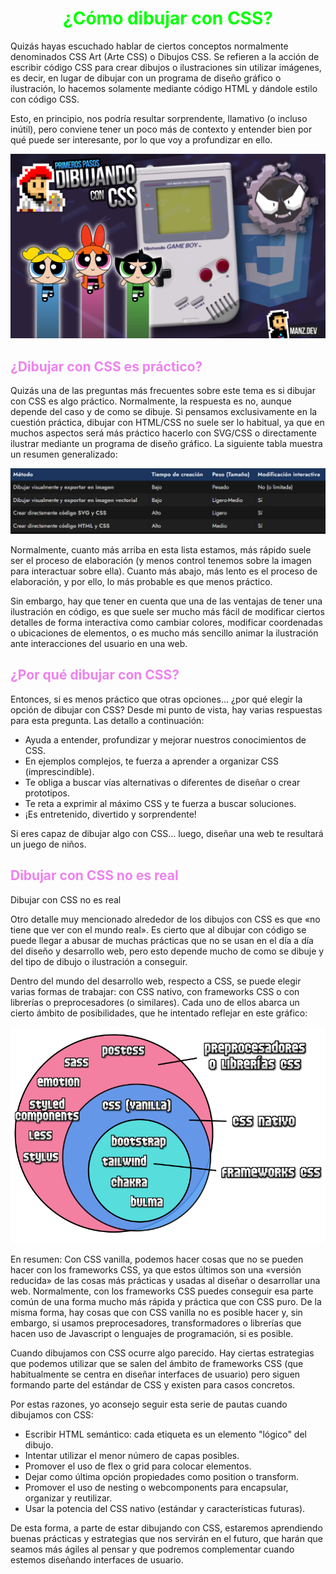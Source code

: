 # <span style="color:lime"><center>¿Cómo dibujar con CSS?</center></span>

Quizás hayas escuchado hablar de ciertos conceptos normalmente denominados CSS Art (Arte CSS) o Dibujos CSS. Se refieren a la acción de escribir código CSS para crear dibujos o ilustraciones sin utilizar imágenes, es decir, en lugar de dibujar con un programa de diseño gráfico o ilustración, lo hacemos solamente mediante código HTML y dándole estilo con código CSS.

Esto, en principio, nos podría resultar sorprendente, llamativo (o incluso inútil), pero conviene tener un poco más de contexto y entender bien por qué puede ser interesante, por lo que voy a profundizar en ello.

![alt text](./imagenes-como-dibujar-con-css/dibujando-con-css.png)

## <span style="color:violet">¿Dibujar con CSS es práctico?</span>
Quizás una de las preguntas más frecuentes sobre este tema es si dibujar con CSS es algo práctico. Normalmente, la respuesta es no, aunque depende del caso y de como se dibuje. Si pensamos exclusivamente en la cuestión práctica, dibujar con HTML/CSS no suele ser lo habitual, ya que en muchos aspectos será más práctico hacerlo con SVG/CSS o directamente ilustrar mediante un programa de diseño gráfico. La siguiente tabla muestra un resumen generalizado:

![alt text](./imagenes-como-dibujar-con-css/image.png)

Normalmente, cuanto más arriba en esta lista estamos, más rápido suele ser el proceso de elaboración (y menos control tenemos sobre la imagen para interactuar sobre ella). Cuanto más abajo, más lento es el proceso de elaboración, y por ello, lo más probable es que menos práctico.

Sin embargo, hay que tener en cuenta que una de las ventajas de tener una ilustración en código, es que suele ser mucho más fácil de modificar ciertos detalles de forma interactiva como cambiar colores, modificar coordenadas o ubicaciones de elementos, o es mucho más sencillo animar la ilustración ante interacciones del usuario en una web.

## <span style="color:violet">¿Por qué dibujar con CSS?</span>
Entonces, si es menos práctico que otras opciones... ¿por qué elegir la opción de dibujar con CSS? Desde mi punto de vista, hay varias respuestas para esta pregunta. Las detallo a continuación:

   - Ayuda a entender, profundizar y mejorar nuestros conocimientos de CSS.
   - En ejemplos complejos, te fuerza a aprender a organizar CSS (imprescindible).
   - Te obliga a buscar vías alternativas o diferentes de diseñar o crear prototipos.
   - Te reta a exprimir al máximo CSS y te fuerza a buscar soluciones.
   - ¡Es entretenido, divertido y sorprendente!

Si eres capaz de dibujar algo con CSS... luego, diseñar una web te resultará un juego de niños.

## <span style="color:violet">Dibujar con CSS no es real</span>
Dibujar con CSS no es real

Otro detalle muy mencionado alrededor de los dibujos con CSS es que «no tiene que ver con el mundo real». Es cierto que al dibujar con código se puede llegar a abusar de muchas prácticas que no se usan en el día a día del diseño y desarrollo web, pero esto depende mucho de como se dibuje y del tipo de dibujo o ilustración a conseguir.

Dentro del mundo del desarrollo web, respecto a CSS, se puede elegir varias formas de trabajar: con CSS nativo, con frameworks CSS o con librerías o preprocesadores (o similares). Cada uno de ellos abarca un cierto ámbito de posibilidades, que he intentado reflejar en este gráfico:

![alt text](./imagenes-como-dibujar-con-css/diagrama-css.png)

En resumen: Con CSS vanilla, podemos hacer cosas que no se pueden hacer con los frameworks CSS, ya que estos últimos son una «versión reducida» de las cosas más prácticas y usadas al diseñar o desarrollar una web. Normalmente, con los frameworks CSS puedes conseguir esa parte común de una forma mucho más rápida y práctica que con CSS puro. De la misma forma, hay cosas que con CSS vanilla no es posible hacer y, sin embargo, si usamos preprocesadores, transformadores o librerías que hacen uso de Javascript o lenguajes de programación, si es posible.

Cuando dibujamos con CSS ocurre algo parecido. Hay ciertas estrategias que podemos utilizar que se salen del ámbito de frameworks CSS (que habitualmente se centra en diseñar interfaces de usuario) pero siguen formando parte del estándar de CSS y existen para casos concretos.

Por estas razones, yo aconsejo seguir esta serie de pautas cuando dibujamos con CSS:

   - Escribir HTML semántico: cada etiqueta es un elemento "lógico" del dibujo.
   - Intentar utilizar el menor número de capas posibles.
   - Promover el uso de flex o grid para colocar elementos.
   - Dejar como última opción propiedades como position o transform.
   - Promover el uso de nesting o webcomponents para encapsular, organizar y reutilizar.
   - Usar la potencia del CSS nativo (estándar y características futuras).

De esta forma, a parte de estar dibujando con CSS, estaremos aprendiendo buenas prácticas y estrategias que nos servirán en el futuro, que harán que seamos más ágiles al pensar y que podremos complementar cuando estemos diseñando interfaces de usuario.

